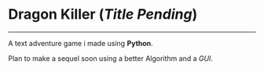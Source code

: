 # Dragon Killer (***Title Pending***)
---
A text adventure game i made using **Python**.

Plan to make a sequel soon using a better Algorithm and a *GUI*.

